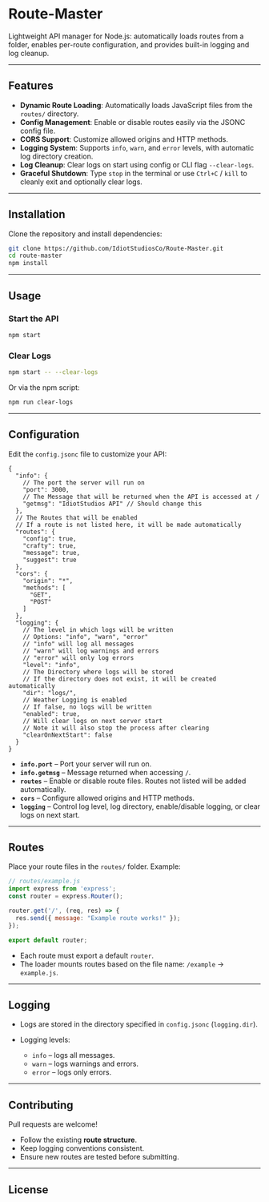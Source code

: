 # Route-Master
Lightweight API manager for Node.js: automatically loads routes from a folder, enables per-route configuration, and provides built-in logging and log cleanup.

---

## Features

* **Dynamic Route Loading**: Automatically loads JavaScript files from the `routes/` directory.
* **Config Management**: Enable or disable routes easily via the JSONC config file.
* **CORS Support**: Customize allowed origins and HTTP methods.
* **Logging System**: Supports `info`, `warn`, and `error` levels, with automatic log directory creation.
* **Log Cleanup**: Clear logs on start using config or CLI flag `--clear-logs`.
* **Graceful Shutdown**: Type `stop` in the terminal or use `Ctrl+C` / `kill` to cleanly exit and optionally clear logs.

---

## Installation

Clone the repository and install dependencies:

```bash
git clone https://github.com/IdiotStudiosCo/Route-Master.git
cd route-master
npm install
```

---

## Usage

### Start the API

```bash
npm start
```

### Clear Logs

```bash
npm start -- --clear-logs
```

Or via the npm script:

```bash
npm run clear-logs
```

---

## Configuration

Edit the `config.jsonc` file to customize your API:

```jsonc
{
  "info": {
    // The port the server will run on
    "port": 3000,
    // The Message that will be returned when the API is accessed at /
    "getmsg": "IdiotStudios API" // Should change this
  },
  // The Routes that will be enabled
  // If a route is not listed here, it will be made automatically
  "routes": {
    "config": true,
    "crafty": true,
    "message": true,
    "suggest": true
  },
  "cors": {
    "origin": "*",
    "methods": [
      "GET",
      "POST"
    ]
  },
  "logging": {
    // The level in which logs will be written
    // Options: "info", "warn", "error"
    // "info" will log all messages
    // "warn" will log warnings and errors
    // "error" will only log errors
    "level": "info",
    // The Directory where logs will be stored
    // If the directory does not exist, it will be created automatically
    "dir": "logs/",
    // Weather Logging is enabled
    // If false, no logs will be written
    "enabled": true,
    // Will clear logs on next server start
    // Note it will also stop the process after clearing
    "clearOnNextStart": false
  }
}
```

* **`info.port`** – Port your server will run on.
* **`info.getmsg`** – Message returned when accessing `/`.
* **`routes`** – Enable or disable route files. Routes not listed will be added automatically.
* **`cors`** – Configure allowed origins and HTTP methods.
* **`logging`** – Control log level, log directory, enable/disable logging, or clear logs on next start.

---

## Routes

Place your route files in the `routes/` folder. Example:

```js
// routes/example.js
import express from 'express';
const router = express.Router();

router.get('/', (req, res) => {
  res.send({ message: "Example route works!" });
});

export default router;
```

* Each route must export a default `router`.
* The loader mounts routes based on the file name: `/example` → `example.js`.

---

## Logging

* Logs are stored in the directory specified in `config.jsonc` (`logging.dir`).
* Logging levels:

  * `info` – logs all messages.
  * `warn` – logs warnings and errors.
  * `error` – logs only errors.

---

## Contributing

Pull requests are welcome!

* Follow the existing **route structure**.
* Keep logging conventions consistent.
* Ensure new routes are tested before submitting.

---

## License

